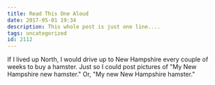 ```yaml
---
title: Read This One Aloud
date: 2017-05-01 19:34
description: This whole post is just one line....
tags: uncategorized
id: 2112
---
```

If I lived up North, I would drive up to New Hampshire every couple of weeks to buy a hamster.  Just so I could post pictures of "My New Hampshire new hamster."  Or, "My new New Hampshire hamster."